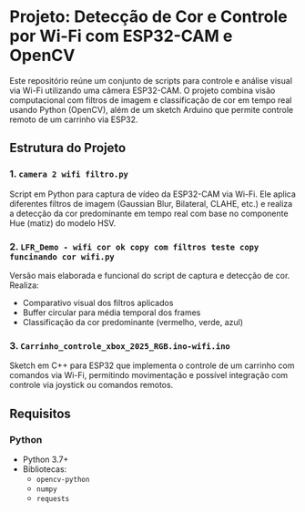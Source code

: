 # Projeto: Detecção de Cor e Controle por Wi-Fi com ESP32-CAM e OpenCV

Este repositório reúne um conjunto de scripts para controle e análise visual via Wi-Fi utilizando uma câmera ESP32-CAM. O projeto combina visão computacional com filtros de imagem e classificação de cor em tempo real usando Python (OpenCV), além de um sketch Arduino que permite controle remoto de um carrinho via ESP32.

## Estrutura do Projeto

### 1. `camera 2 wifi filtro.py`
Script em Python para captura de vídeo da ESP32-CAM via Wi-Fi. Ele aplica diferentes filtros de imagem (Gaussian Blur, Bilateral, CLAHE, etc.) e realiza a detecção da cor predominante em tempo real com base no componente Hue (matiz) do modelo HSV.

### 2. `LFR_Demo - wifi cor ok copy com filtros teste copy funcinando cor wifi.py`
Versão mais elaborada e funcional do script de captura e detecção de cor. Realiza:
- Comparativo visual dos filtros aplicados
- Buffer circular para média temporal dos frames
- Classificação da cor predominante (vermelho, verde, azul)

### 3. `Carrinho_controle_xbox_2025_RGB.ino-wifi.ino`
Sketch em C++ para ESP32 que implementa o controle de um carrinho com comandos via Wi-Fi, permitindo movimentação e possível integração com controle via joystick ou comandos remotos.

## Requisitos

### Python
- Python 3.7+
- Bibliotecas:
  - `opencv-python`
  - `numpy`
  - `requests`

